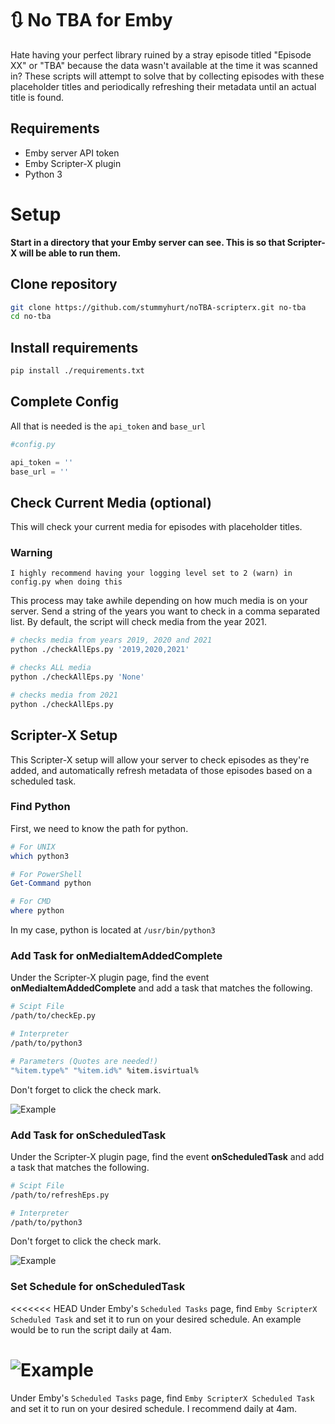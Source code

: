# 🔃 No TBA for Emby

Hate having your perfect library ruined by a stray episode titled "Episode XX" or "TBA" because the data wasn't available at the time it was scanned in? These scripts will attempt to solve that by collecting episodes with these placeholder titles and periodically refreshing their metadata until an actual title is found.

## Requirements

* Emby server API token
* Emby Scripter-X plugin
* Python 3

# Setup

**Start in a directory that your Emby server can see. This is so that Scripter-X will be able to run them.**

## Clone repository

```bash
git clone https://github.com/stummyhurt/noTBA-scripterx.git no-tba
cd no-tba
```

## Install requirements

```bash
pip install ./requirements.txt
```

## Complete Config

All that is needed is the `api_token` and `base_url`

```python
#config.py

api_token = ''
base_url = ''
```

## Check Current Media (optional)

This will check your current media for episodes with placeholder titles.

### **Warning**
```
I highly recommend having your logging level set to 2 (warn) in config.py when doing this
```

This process may take awhile depending on how much media is on your server. Send a string of the years you want to check in a comma separated list. By default, the script will check media from the year 2021.

```bash 
# checks media from years 2019, 2020 and 2021
python ./checkAllEps.py '2019,2020,2021'

# checks ALL media
python ./checkAllEps.py 'None'

# checks media from 2021
python ./checkAllEps.py
```

## Scripter-X Setup

This Scripter-X setup will allow your server to check episodes as they're added, and automatically refresh metadata of those episodes based on a scheduled task.

### Find Python

First, we need to know the path for python.

```bash
# For UNIX
which python3
```
```powershell
# For PowerShell
Get-Command python

# For CMD
where python
```

In my case, python is located at `/usr/bin/python3`

### Add Task for **onMediaItemAddedComplete**

Under the Scripter-X plugin page, find the event **onMediaItemAddedComplete** and add a task that matches the following.

```bash
# Scipt File
/path/to/checkEp.py

# Interpreter
/path/to/python3

# Parameters (Quotes are needed!)
"%item.type%" "%item.id%" %item.isvirtual%
```
Don't forget to click the check mark.

![Example](https://i.imgur.com/3Jyha6r.png)

### Add Task for **onScheduledTask**

Under the Scripter-X plugin page, find the event **onScheduledTask** and add a task that matches the following.

```bash
# Scipt File
/path/to/refreshEps.py

# Interpreter
/path/to/python3
```
Don't forget to click the check mark.

![Example](https://i.imgur.com/aqgIy78.png)

### Set Schedule for **onScheduledTask**

<<<<<<< HEAD
Under Emby's `Scheduled Tasks` page, find `Emby ScripterX Scheduled Task` and set it to run on your desired schedule. An example would be to run the script daily at 4am.

![Example](https://i.imgur.com/GZdjkQv.png)
=======
Under Emby's `Scheduled Tasks` page, find `Emby ScripterX Scheduled Task` and set it to run on your desired schedule. I recommend daily at 4am.
